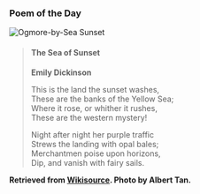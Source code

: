 ### Poem of the Day

<img class="embed" style="max-height: 16rem;" src="../static/ogmore-sunset.webp" title="Ogmore-by-Sea Sunset">

> #### The Sea of Sunset
> **Emily Dickinson**
>
> This is the land the sunset washes,  
> These are the banks of the Yellow Sea;  
> Where it rose, or whither it rushes,  
> These are the western mystery!
>
> Night after night her purple traffic  
> Strews the landing with opal bales;  
> Merchantmen poise upon horizons,  
> Dip, and vanish with fairy sails.

**Retrieved from [Wikisource](https://en.wikisource.org/wiki/Poems_(Dickinson)/The_Sea_of_Sunset). Photo by Albert Tan.**